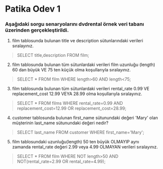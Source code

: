 # Patika Odev 1

### Aşağıdaki sorgu senaryolarını dvdrental örnek veri tabanı üzerinden gerçekleştirildi.

1. film tablosunda bulunan title ve description sütunlarındaki verileri sıralayınız.
> SELECT title,description FROM film;
2. film tablosunda bulunan tüm sütunlardaki verileri film uzunluğu (length) 60 dan büyük VE 75 ten küçük olma koşullarıyla sıralayınız.
> SELECT * FROM film
WHERE length>60 AND length<75;
3. film tablosunda bulunan tüm sütunlardaki verileri rental_rate 0.99 VE replacement_cost 12.99 VEYA 28.99 olma koşullarıyla sıralayınız.
> SELECT * FROM films
WHERE rental_rate=0.99 AND replacement_cost=12.99 OR replacement_cost=28.99;    
4. customer tablosunda bulunan first_name sütunundaki değeri 'Mary' olan müşterinin last_name sütunundaki değeri nedir?
> SELECT last_name FROM customer
WHERE first_name='Mary';
5. film tablosundaki uzunluğu(length) 50 ten büyük OLMAYIP aynı zamanda rental_rate değeri 2.99 veya 4.99 OLMAYAN verileri sıralayınız.
> SELECT * FROM film
WHERE NOT length>50 AND NOT(rental_rate=2.99 OR rental_rate=4.99);

